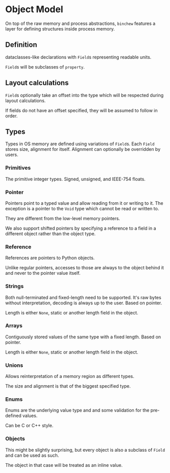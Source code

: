 # Object Model

On top of the raw memory and process abstractions, `binchew` features a
layer for defining structures inside process memory.

## Definition

dataclasses-like declarations with `Field`s representing readable units.

`Field`s will be subclasses of `property`.

## Layout calculations

`Field`s optionally take an offset into the type which will be respected
during layout calculations.

If fields do not have an offset specified, they will be assumed to follow
in order.

## Types

Types in OS memory are defined using variations of `Field`s. Each `Field`
stores size, alignment for itself. Alignment can optionally be overridden
by users.

### Primitives

The primitive integer types. Signed, unsigned, and IEEE-754 floats.

### Pointer

Pointers point to a typed value and allow reading from it or writing to it.
The exception is a pointer to the `Void` type which cannot be read or written
to.

They are different from the low-level memory pointers.

We also support shifted pointers by specifying a reference to a field in a
different object rather than the object type.

### Reference

References are pointers to Python objects.

Unlike regular pointers, accesses to those are always to the object behind it
and never to the pointer value itself.

### Strings

Both null-terminated and fixed-length need to be supported. It's raw bytes
without interpretation, decoding is always up to the user. Based on pointer.

Length is either `None`, static or another length field in the object.

### Arrays

Contiguously stored values of the same type with a fixed length. Based on pointer.

Length is either `None`, static or another length field in the object.

### Unions

Allows reinterpretation of a memory region as different types.

The size and alignment is that of the biggest specified type.

### Enums

Enums are the underlying value type and and some validation for the pre-defined values.

Can be C or C++ style.

### Objects

This might be slightly surprising, but every object is also a subclass of `Field` and
can be used as such.

The object in that case will be treated as an inline value.
